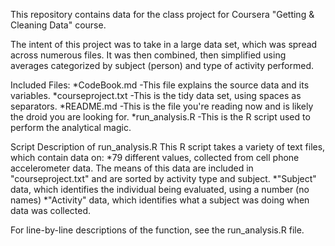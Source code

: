 This repository contains data for the class project for
Coursera "Getting & Cleaning Data" course.

The intent of this project was to take in a large data set, which was spread
across numerous files.  It was then combined, then simplified using averages
categorized by subject (person) and type of activity performed.

Included Files:
*CodeBook.md		-This file explains the source data and its variables.
*courseproject.txt	-This is the tidy data set, using spaces as separators.
*README.md			-This is the file you're reading now and is likely the droid you are looking for.
*run_analysis.R		-This is the R script used to perform the analytical magic.

Script Description of run_analysis.R
This R script takes a variety of text files, which contain data on:
*79 different values, collected from cell phone accelerometer data.  The means of this data
	are included in "courseproject.txt" and are sorted by activity type and subject.
*"Subject" data, which identifies the individual being evaluated, using a number (no names)
*"Activity" data, which identifies what a subject was doing when data was collected.

For line-by-line descriptions of the function, see the run_analysis.R file.